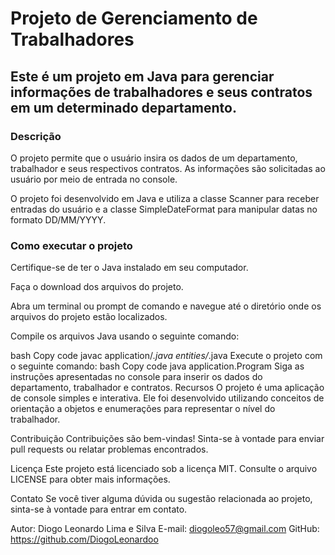 
<h1> Projeto de Gerenciamento de Trabalhadores </h1>

<h2> Este é um projeto em Java para gerenciar informações de trabalhadores e seus contratos em um determinado departamento. </h2>


<h3> Descrição </h3>
<p> O projeto permite que o usuário insira os dados de um departamento, trabalhador e seus respectivos contratos. As informações são solicitadas ao usuário por meio de entrada no console. </p>

<p> O projeto foi desenvolvido em Java e utiliza a classe Scanner para receber entradas do usuário e a classe SimpleDateFormat para manipular datas no formato DD/MM/YYYY. </p>

<h3> Como executar o projeto </h3>
<p> Certifique-se de ter o Java instalado em seu computador. </p>
Faça o download dos arquivos do projeto.

Abra um terminal ou prompt de comando e navegue até o diretório onde os arquivos do projeto estão localizados.

Compile os arquivos Java usando o seguinte comando:

bash
Copy code
javac application/*.java entities/*.java
Execute o projeto com o seguinte comando:
bash
Copy code
java application.Program
Siga as instruções apresentadas no console para inserir os dados do departamento, trabalhador e contratos.
Recursos
O projeto é uma aplicação de console simples e interativa. Ele foi desenvolvido utilizando conceitos de orientação a objetos e enumerações para representar o nível do trabalhador.

Contribuição
Contribuições são bem-vindas! Sinta-se à vontade para enviar pull requests ou relatar problemas encontrados.

Licença
Este projeto está licenciado sob a licença MIT. Consulte o arquivo LICENSE para obter mais informações.

Contato
Se você tiver alguma dúvida ou sugestão relacionada ao projeto, sinta-se à vontade para entrar em contato.

Autor: Diogo Leonardo Lima e Silva
E-mail: diogoleo57@gmail.com
GitHub: https://github.com/DiogoLeonardoo
